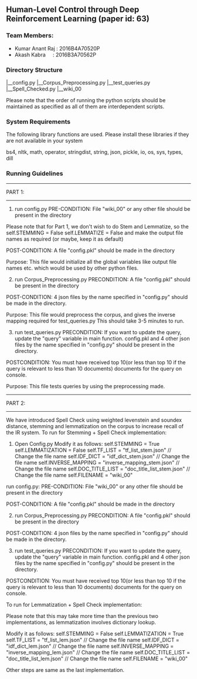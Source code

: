 ## Human-Level Control through Deep Reinforcement Learning (paper id: 63)

### Team Members:
* Kumar Anant Raj : 2016B4A70520P
* Akash Kabra     : 2016B3A70562P

### Directory Structure

|__config.py
|__Corpus_Preprocessing.py
|__test_queries.py
|__Spell_Checked.py
|__wiki_00

Please note that the order of running the python scripts should be maintained as specified as all of them are interdependent scripts. 

### System Requirements 

The following library functions are used. Please install these libraries if they are not available in your system 

bs4, nltk, math, operator, stringdist, string, json, pickle, io, os, sys, types, dill

### Running Guidelines

***********************************************************
PART 1:
***********************************************************

1. run config.py 
PRE-CONDITION:
File "wiki_00" or any other file should be present in the directory

Please note that for Part 1, we don't wish to do Stem and Lemmatize, so the
self.STEMMING = False
self.LEMMATIZE = False
and make the output file names as required (or maybe, keep it as default)

POST-CONDITION:
A file "config.pkl" should be made in the directory

Purpose:
This file would initialize all the global variables like output file names etc. which would be used by other python files. 


2. run Corpus_Preprocessing.py
PRECONDITION: 
A file "config.pkl" should be present in the directory

POST-CONDITION:
4 json files by the name specified in "config.py" should be made in the directory. 

Purpose: 
This file would preprocess the corpus, and gives the inverse mapping required for test_queries.py 
This should take 3-5 minutes to run. 


3. run test_queries.py
PRECONDITION:
If you want to update the query, update the "query" variable in main function. 
config.pkl and 4 other json files by the name specified in "config.py" should be present in the directory. 

POSTCONDITION:
You must have received top 10(or less than top 10 if the query is relevant to less than 10 documents) documents for the query on console. 

Purpose: 
This file tests queries by using the preprocessing made. 


***********************************************************
PART 2:
***********************************************************

We have introduced Spell Check using weighted levenstein and soundex distance, stemming and lemmatization on the corpus to increase recall of the IR system. 
To run for Stemming + Spell Check implementation: 

1. Open Config.py
Modify it as follows:
        self.STEMMING = True
        self.LEMMATIZATION = False
        self.TF_LIST = "tf_list_stem.json" // Change the file name
        self.IDF_DICT  = "idf_dict_stem.json" // Change the file name
        self.INVERSE_MAPPING = "inverse_mapping_stem.json" // Change the file name
        self.DOC_TITLE_LIST = "doc_title_list_stem.json"  // Change the file name
        self.FILENAME = "wiki_00"

run config.py:
PRE-CONDITION:
File "wiki_00" or any other file should be present in the directory

POST-CONDITION:
A file "config.pkl" should be made in the directory

2. run Corpus_Preprocessing.py
PRECONDITION: 
A file "config.pkl" should be present in the directory

POST-CONDITION:
4 json files by the name specified in "config.py" should be made in the directory. 


3. run test_queries.py
PRECONDITION:
If you want to update the query, update the "query" variable in main function. 
config.pkl and 4 other json files by the name specified in "config.py" should be present in the directory. 

POSTCONDITION:
You must have received top 10(or less than top 10 if the query is relevant to less than 10 documents) documents for the query on console. 



To run for Lemmatization + Spell Check implementation: 

Please note that this may take more time than the previous two implementations, as lemmatization involves dictionary lookup. 

Modify it as follows:
        self.STEMMING = False
        self.LEMMATIZATION = True
        self.TF_LIST = "tf_list_lem.json" // Change the file name
        self.IDF_DICT  = "idf_dict_lem.json" // Change the file name
        self.INVERSE_MAPPING = "inverse_mapping_lem.json" // Change the file name
        self.DOC_TITLE_LIST = "doc_title_list_lem.json"  // Change the file name
        self.FILENAME = "wiki_00"

Other steps are same as the last implementation. 


